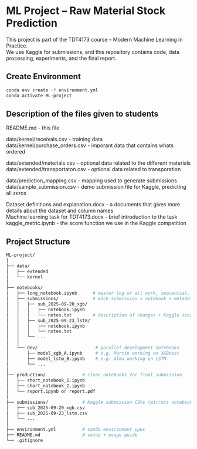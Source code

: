 # ML Project – Raw Material Stock Prediction

This project is part of the TDT4173 course – Modern Machine Learning in Practice.  
We use Kaggle for submissions, and this repository contains code, data processing, experiments, and the final report.

## Create Environment

```bash
conda env create -f environment.yml
conda activate ML-project
```

## Description of the files given to students

README.md - this file

data/kernel/receivals.csv - training data  
data/kernel/purchase_orders.csv - imporant data that contains whats ordered

data/extended/materials.csv - optional data related to the different materials  
data/extended/transportaton.csv - optional data related to transporation

data/prediction_mapping.csv - mapping used to generate submissions
data/sample_submission.csv - demo submission file for Kaggle, predicting all zeros

Dataset definitions and explanation.docx - a documents that gives more details about the dataset and column names  
Machine learning task for TDT4173.docx - brief introduction to the task
kaggle_metric.ipynb - the score function we use in the Kaggle competition


## Project Structure

```bash
ML-project/
│
├── data/                  
│   ├── extended           
│   └── kernel
│
├── notebooks/
│   ├── long_notebook.ipynb      # master log of all work, sequential, full story
│   ├── submissions/             # each submission = notebook + metadata
│   │   ├── sub_2025-09-20_xgb/
│   │   │   ├── notebook.ipynb
│   │   │   └── notes.txt        # description of changes + Kaggle score
│   │   ├── sub_2025-09-23_lstm/
│   │   │   ├── notebook.ipynb
│   │   │   └── notes.txt
│   │   └── ...
│   │
│   └── dev/                      # parallel development notebooks
│       ├── model_xgb_A.ipynb     # e.g. Martin working on XGBoost
│       ├── model_lstm_B.ipynb    # e.g. Alma working on LSTM
│       └── ...
│
├── production/              # clean notebooks for final submission
│   ├── short_notebook_1.ipynb
│   ├── short_notebook_2.ipynb
│   └── report.ipynb or report.pdf
│
├── submissions/             # Kaggle submission CSVs (mirrors notebooks/submissions)
│   ├── sub_2025-09-20_xgb.csv
│   ├── sub_2025-09-23_lstm.csv
│   └── ...
│
├── environment.yml          # conda environment spec
├── README.md                # setup + usage guide
└── .gitignore               
```
